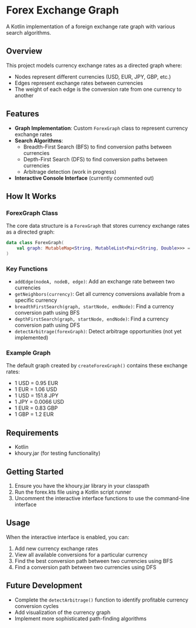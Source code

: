 # Forex Exchange Graph

A Kotlin implementation of a foreign exchange rate graph with various search algorithms.

## Overview

This project models currency exchange rates as a directed graph where:
- Nodes represent different currencies (USD, EUR, JPY, GBP, etc.)
- Edges represent exchange rates between currencies
- The weight of each edge is the conversion rate from one currency to another

## Features

- **Graph Implementation**: Custom `ForexGraph` class to represent currency exchange rates
- **Search Algorithms**:
  - Breadth-First Search (BFS) to find conversion paths between currencies
  - Depth-First Search (DFS) to find conversion paths between currencies
  - Arbitrage detection (work in progress)
- **Interactive Console Interface** (currently commented out)

## How It Works

### ForexGraph Class

The core data structure is a `ForexGraph` that stores currency exchange rates as a directed graph:

```kotlin
data class ForexGraph(
    val graph: MutableMap<String, MutableList<Pair<String, Double>>> = mutableMapOf()
)
```

### Key Functions

- `addEdge(nodeA, nodeB, edge)`: Add an exchange rate between two currencies
- `getNeighbors(currency)`: Get all currency conversions available from a specific currency
- `breadthFirstSearch(graph, startNode, endNode)`: Find a currency conversion path using BFS
- `depthFirstSearch(graph, startNode, endNode)`: Find a currency conversion path using DFS
- `detectArbitrage(forexGraph)`: Detect arbitrage opportunities (not yet implemented)

### Example Graph

The default graph created by `createForexGraph()` contains these exchange rates:
- 1 USD = 0.95 EUR
- 1 EUR = 1.06 USD
- 1 USD = 151.8 JPY
- 1 JPY = 0.0066 USD
- 1 EUR = 0.83 GBP
- 1 GBP = 1.2 EUR

## Requirements

- Kotlin
- khoury.jar (for testing functionality)

## Getting Started

1. Ensure you have the khoury.jar library in your classpath
2. Run the forex.kts file using a Kotlin script runner
3. Uncomment the interactive interface functions to use the command-line interface

## Usage

When the interactive interface is enabled, you can:
1. Add new currency exchange rates
2. View all available conversions for a particular currency
3. Find the best conversion path between two currencies using BFS
4. Find a conversion path between two currencies using DFS

## Future Development

- Complete the `detectArbitrage()` function to identify profitable currency conversion cycles
- Add visualization of the currency graph
- Implement more sophisticated path-finding algorithms
